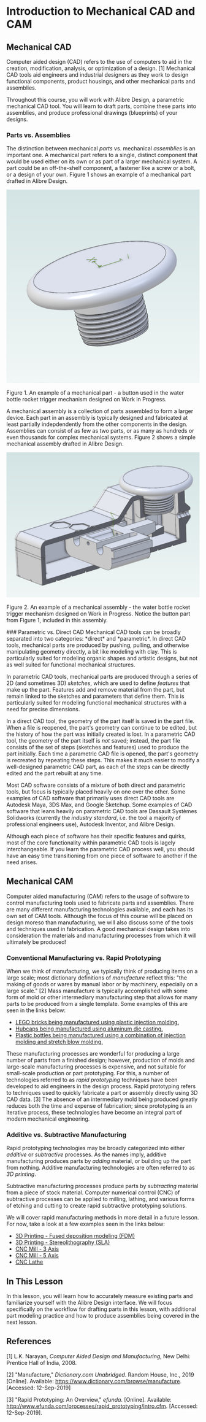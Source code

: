 # Introduction to Mechanical CAD and CAM

## Mechanical CAD

Computer aided design (CAD) refers to the use of computers to aid in the creation, modification, analysis, or optimization of a design. [1] Mechanical CAD tools aid engineers and industrial designers as they work to design functional components, product housings, and other mechanical parts and assemblies.

Throughout this course, you will work with Alibre Design, a parametric mechanical CAD tool. You will learn to draft parts, combine these parts into assemblies, and produce professional drawings (blueprints) of your designs.

### Parts vs. Assemblies

The distinction between mechanical *parts* vs. mechanical *assemblies* is an important one. A mechanical part refers to a single, distinct component that would be used either on its own or as part of a larger mechanical system. A part could be an off-the-shelf component, a fastener like a screw or a bolt, or a design of your own. Figure 1 shows an example of a mechanical part drafted in Alibre Design.

![A mechanical part.](https://github.com/TSoGiants/MECH2101-Mechanical-CAD-and-CAM/blob/master/Curriculum_Files/Lesson_01/Images/figure1-1.png?raw=true)

<p class="caption">Figure 1. An example of a mechanical part - a button used in the water bottle rocket trigger mechanism designed on Work in Progress.</p>
A mechanical assembly is a collection of parts assembled to form a larger device. Each part in an assembly is typically designed and fabricated at least partially indepdendently from the other components in the design. Assemblies can consist of as few as two parts, or as many as hundreds or even thousands for complex mechanical systems. Figure 2 shows a simple mechanical assembly drafted in Alibre Design.

![A mechanical assembly.](https://github.com/TSoGiants/MECH2101-Mechanical-CAD-and-CAM/blob/master/Curriculum_Files/Lesson_01/Images/figure1-2.png?raw=true)

<p class="caption">Figure 2. An example of a mechanical assembly - the water bottle rocket trigger mechanism designed on Work in Progress. Notice the button part from Figure 1, included in this assembly.</p>
### Parametric vs. Direct CAD
Mechanical CAD tools can be broadly separated into two categories: *direct* and *parametric*. In direct CAD tools, mechanical parts are produced by pushing, pulling, and otherwise manipulating geometry directly, a bit like modeling with clay. This is particularly suited for modeling organic shapes and artistic designs, but not as well suited for functional mechanical structures.

In parametric CAD tools, mechanical parts are produced through a series of 2D (and sometimes 3D) *sketches*, which are used to define *features* that make up the part. Features add and remove material from the part, but remain linked to the sketches and parameters that define them. This is particularly suited for modeling functional mechanical structures with a need for precise dimensions.

In a direct CAD tool, the geometry of the part itself is saved in the part file. When a file is reopened, the part's geometry can continue to be edited, but the history of how the part was initially created is lost. In a parametric CAD tool, the geometry of the part itself is *not* saved; instead, the part file consists of the set of steps (sketches and features) used to produce the part initially. Each time a parametric CAD file is opened, the part's geometry is recreated by repeating these steps. This makes it much easier to modify a well-designed parametric CAD part, as each of the steps can be directly edited and the part rebuilt at any time.

Most CAD software consists of a mixture of both direct and parametric tools, but focus is typically placed heavily on one over the other. Some examples of CAD software that primarily uses direct CAD tools are Autodesk Maya, 3DS Max, and Google Sketchup. Some examples of CAD software that leans heavily on parametric CAD tools are Dassault Systèmes Solidworks (currently the *industry standard*, i.e. the tool a majority of professional engineers use), Autodesk Inventor, and Alibre Design.

Although each piece of software has their specific features and quirks, most of the core functionality within parametric CAD tools is lagely interchangeable. If you learn the parametric CAD process well, you should have an easy time transitioning from one piece of software to another if the need arises.

## Mechanical CAM
Computer aided manufacturing (CAM) refers to the usage of software to control manufacturing tools used to fabricate parts and assemblies. There are many different manufacturing technologies available, and each has its own set of CAM tools. Although the focus of this course will be placed on design moreso than manufacturing, we will also discuss some of the tools and techniques used in fabrication. A good mechanical design takes into consideration the materials and manufacturing processes from which it will ultimately be produced!

### Conventional Manufacturing vs. Rapid Prototyping
When we think of manufacturing, we typically think of producing items on a large scale; most dictionary definitions of *manufacture* reflect this: "the making of goods or wares by manual labor or by machinery, especially on a large scale." [2] Mass manufacture is typically accomplished with some form of mold or other intermediary manufacturing step that allows for many parts to be produced from a single template. Some examples of this are seen in the links below:

* [LEGO bricks being manufactured using plastic injection molding.](https://www.youtube.com/watch?v=y1Zhpdx-XtA)
* [Hubcaps being manufactured using aluminum die casting.](https://www.youtube.com/watch?v=N6ODcxK8_lg)
* [Plastic bottles being manufactured using a combination of injection molding and stretch blow molding.](https://www.youtube.com/watch?v=Gt9DRifRwn0)

These manufacturing processes are wonderful for producing a large number of parts from a finished design; however, production of molds and large-scale manufacturing processes is expensive, and not suitable for small-scale production or part prototyping. For this, a number of technologies referred to as *rapid prototyping* techniques have been developed to aid engineers in the design process. Rapid prototyping refers to techniques used to quickly fabricate a part or assembly directly using 3D CAD data. [3] The absence of an intermediary mold being produced greatly reduces both the time and expense of fabrication; since prototyping is an iterative process, these technologies have become an integral part of modern mechanical engineering.

### Additive vs. Subtractive Manufacturing
Rapid prototyping technologies may be broadly categorized into either *additive* or *subtractive* processes. As the names imply, additive manufacturing produces parts by *adding* material, or building up the part from nothing. Additive manufacturing technologies are often referred to as *3D printing*.

Subtractive manufacturing processes produce parts by *subtracting* material from a piece of stock material. Computer numerical control (CNC) of subtractive processes can be applied to milling, lathing, and various forms of etching and cutting to create rapid subtractive prototyping solutions.

We will cover rapid manufacturing methods in more detail in a future lesson. For now, take a look at a few examples seen in the links below:

* [3D Printing - Fused deposition modeling (FDM)](https://www.youtube.com/watch?v=5S5IpS43AZ4)
* [3D Printing - Stereolithography (SLA)](https://www.youtube.com/watch?v=VTJq9Z5g4Jk)
* [CNC Mill - 3 Axis](https://www.youtube.com/watch?v=Q_OZYiXcE0w)
* [CNC Mill - 5 Axis](https://www.youtube.com/watch?v=CqePrbeAQoM)
* [CNC Lathe](https://www.youtube.com/watch?v=kicepCM4eb4)

## In This Lesson
In this lesson, you will learn how to accurately measure existing parts and familiarize yourself with the Alibre Design interface. We will focus specifically on the workflow for drafting parts in this lesson, with additional part modeling practice and how to produce assemblies being covered in the next lesson.


## References

[1] L.K. Narayan, *Computer Aided Design and Manufacturing*, New Delhi: Prentice Hall of India, 2008.

[2] "Manufacture," *Dictionary.com Unabridged*. Random House, Inc., 2019 [Online]. Available: https://www.dictionary.com/browse/manufacture. [Accessed: 12-Sep-2019]

[3] "Rapid Prototyping: An Overview," *efunda*. [Online]. Available: http://www.efunda.com/processes/rapid_prototyping/intro.cfm. [Accessed: 12-Sep-2019].